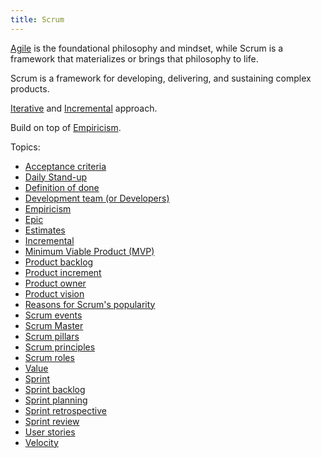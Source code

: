 ```yaml
---
title: Scrum
---
```

[Agile](agile-project-management/agile.md) is the foundational philosophy and mindset, while Scrum is a framework that materializes or brings that philosophy to life. 

Scrum is a framework for developing, delivering, and sustaining complex products. 

[Iterative](foundations-of-project-management/project-management-methodology/iterative.md) and [Incremental](agile-project-management/scrum/incremental.md) approach.

Build on top of [Empiricism](agile-project-management/scrum/empiricism.md).


Topics:
- [Acceptance criteria](agile-project-management/scrum/acceptance-criteria.md)
- [Daily Stand-up](agile-project-management/scrum/daily-stand-up.md)
- [Definition of done](agile-project-management/scrum/definition-of-done.md)
- [Development team (or Developers)](agile-project-management/scrum/development-team-or-developers.md)
- [Empiricism](agile-project-management/scrum/empiricism.md)
- [Epic](agile-project-management/scrum/epic.md)
- [Estimates](agile-project-management/scrum/estimates.md)
- [Incremental](agile-project-management/scrum/incremental.md)
- [Minimum Viable Product (MVP)](agile-project-management/scrum/minimum-viable-product-mvp.md)
- [Product backlog](agile-project-management/scrum/product-backlog.md)
- [Product increment](agile-project-management/scrum/product-increment.md)
- [Product owner](agile-project-management/scrum/product-owner.md)
- [Product vision](agile-project-management/scrum/product-vision.md)
- [Reasons for Scrum's popularity](agile-project-management/scrum/reasons-for-scrums-popularity.md)
- [Scrum events](agile-project-management/scrum/scrum-events.md)
- [Scrum Master](agile-project-management/scrum/scrum-master.md)
- [Scrum pillars](agile-project-management/scrum/scrum-pillars.md)
- [Scrum principles](agile-project-management/scrum/scrum-principles.md)
- [Scrum roles](agile-project-management/scrum/scrum-roles.md)
- [Value](agile-project-management/applying-agile/value.md)
- [Sprint](agile-project-management/scrum/sprint.md)
- [Sprint backlog](agile-project-management/scrum/sprint-backlog.md)
- [Sprint planning](agile-project-management/scrum/sprint-planning.md)
- [Sprint retrospective](agile-project-management/scrum/sprint-retrospective.md)
- [Sprint review](agile-project-management/scrum/sprint-review.md)
- [User stories](agile-project-management/scrum/user-stories.md)
- [Velocity](agile-project-management/scrum/velocity.md)